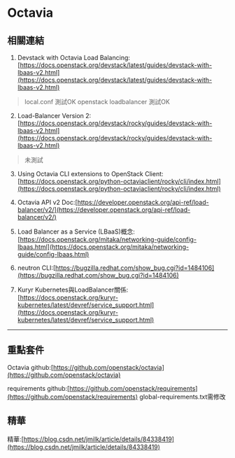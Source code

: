 # Octavia
## 相關連結
1. Devstack with Octavia Load Balancing:[https://docs.openstack.org/devstack/latest/guides/devstack-with-lbaas-v2.html](https://docs.openstack.org/devstack/latest/guides/devstack-with-lbaas-v2.html)
> local.conf 測試OK
> openstack loadbalancer 測試OK

2. Load-Balancer Version 2:[https://docs.openstack.org/devstack/rocky/guides/devstack-with-lbaas-v2.html](https://docs.openstack.org/devstack/rocky/guides/devstack-with-lbaas-v2.html)
> 未測試

3. Using Octavia CLI extensions to OpenStack Client:[https://docs.openstack.org/python-octaviaclient/rocky/cli/index.html](https://docs.openstack.org/python-octaviaclient/rocky/cli/index.html)

4. Octavia API v2 Doc:[https://developer.openstack.org/api-ref/load-balancer/v2/](https://developer.openstack.org/api-ref/load-balancer/v2/)

5. Load Balancer as a Service (LBaaS)概念:[https://docs.openstack.org/mitaka/networking-guide/config-lbaas.html](https://docs.openstack.org/mitaka/networking-guide/config-lbaas.html)

6. neutron CLI:[https://bugzilla.redhat.com/show_bug.cgi?id=1484106](https://bugzilla.redhat.com/show_bug.cgi?id=1484106)

7. Kuryr Kubernetes與LoadBalancer關係:[https://docs.openstack.org/kuryr-kubernetes/latest/devref/service_support.html](https://docs.openstack.org/kuryr-kubernetes/latest/devref/service_support.html)

---
## 重點套件
Octavia github:[https://github.com/openstack/octavia](https://github.com/openstack/octavia)

requirements github:[https://github.com/openstack/requirements](https://github.com/openstack/requirements)
global-requirements.txt需修改

## 精華
精華:[https://blog.csdn.net/jmilk/article/details/84338419](https://blog.csdn.net/jmilk/article/details/84338419)